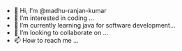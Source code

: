 - 👋 Hi, I’m @madhu-ranjan-kumar
- 👀 I’m interested in coding  ...
- 🌱 I’m currently learning java for software development...
- 💞️ I’m looking to collaborate on ...
- 📫 How to reach me ...

<!---
madhu-ranjan-kumar/madhu-ranjan-kumar is a ✨ special ✨ repository because its `README.md` (this file) appears on your GitHub profile.
You can click the Preview link to take a look at your changes.
--->
